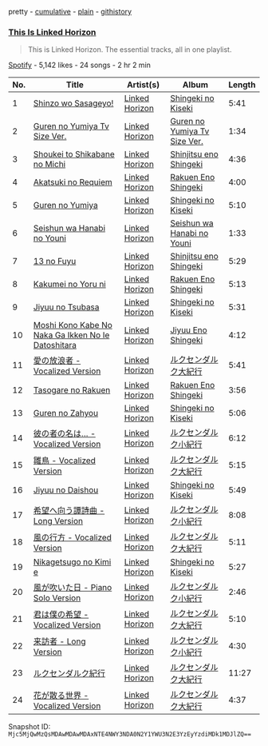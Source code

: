pretty - [cumulative](/playlists/cumulative/37i9dQZF1DZ06evO1SlEIw.md) - [plain](/playlists/plain/37i9dQZF1DZ06evO1SlEIw) - [githistory](https://github.githistory.xyz/mackorone/spotify-playlist-archive/blob/main/playlists/plain/37i9dQZF1DZ06evO1SlEIw)

### [This Is Linked Horizon](https://open.spotify.com/playlist/37i9dQZF1DZ06evO1SlEIw)

> This is Linked Horizon\. The essential tracks, all in one playlist.

[Spotify](https://open.spotify.com/user/spotify) - 5,142 likes - 24 songs - 2 hr 2 min

| No. | Title | Artist(s) | Album | Length |
|---|---|---|---|---|
| 1 | [Shinzo wo Sasageyo!](https://open.spotify.com/track/5uraJqtCBvLpwt3VeomZdq) | [Linked Horizon](https://open.spotify.com/artist/3eNYrVLcWfjJ9JdH9kiPJO) | [Shingeki no Kiseki](https://open.spotify.com/album/24pr7CLiiJk8rUsXcocSA4) | 5:41 |
| 2 | [Guren no Yumiya Tv Size Ver.](https://open.spotify.com/track/6rsbsdiGDrYvhbb1K7ziTL) | [Linked Horizon](https://open.spotify.com/artist/3eNYrVLcWfjJ9JdH9kiPJO) | [Guren no Yumiya Tv Size Ver.](https://open.spotify.com/album/28mxaeUdRq9Z2f0BnrY9WT) | 1:34 |
| 3 | [Shoukei to Shikabane no Michi](https://open.spotify.com/track/7lcTpZtdTyfiIgVIpmTVut) | [Linked Horizon](https://open.spotify.com/artist/3eNYrVLcWfjJ9JdH9kiPJO) | [Shinjitsu eno Shingeki](https://open.spotify.com/album/36zFIAYiDzwr8ML2F6lEjH) | 4:36 |
| 4 | [Akatsuki no Requiem](https://open.spotify.com/track/2vH8JFJKfkAgZs1GFlOzGh) | [Linked Horizon](https://open.spotify.com/artist/3eNYrVLcWfjJ9JdH9kiPJO) | [Rakuen Eno Shingeki](https://open.spotify.com/album/6BDIotmFsibbcl4s5uaV4D) | 4:00 |
| 5 | [Guren no Yumiya](https://open.spotify.com/track/70p3HYq9iHZisJqpDmWd1U) | [Linked Horizon](https://open.spotify.com/artist/3eNYrVLcWfjJ9JdH9kiPJO) | [Shingeki no Kiseki](https://open.spotify.com/album/24pr7CLiiJk8rUsXcocSA4) | 5:10 |
| 6 | [Seishun wa Hanabi no Youni](https://open.spotify.com/track/7rNCnPglDEZn7pboEo24gC) | [Linked Horizon](https://open.spotify.com/artist/3eNYrVLcWfjJ9JdH9kiPJO) | [Seishun wa Hanabi no Youni](https://open.spotify.com/album/6LyBed3rgD3tqdWnPUyacK) | 1:33 |
| 7 | [13 no Fuyu](https://open.spotify.com/track/1orJXN3dA151HANn4gPZx2) | [Linked Horizon](https://open.spotify.com/artist/3eNYrVLcWfjJ9JdH9kiPJO) | [Shinjitsu eno Shingeki](https://open.spotify.com/album/36zFIAYiDzwr8ML2F6lEjH) | 5:29 |
| 8 | [Kakumei no Yoru ni](https://open.spotify.com/track/56eJgVP1LcvbuYecQicpYf) | [Linked Horizon](https://open.spotify.com/artist/3eNYrVLcWfjJ9JdH9kiPJO) | [Rakuen Eno Shingeki](https://open.spotify.com/album/6BDIotmFsibbcl4s5uaV4D) | 5:13 |
| 9 | [Jiyuu no Tsubasa](https://open.spotify.com/track/188vCXc4bAejLqGhpEVBGT) | [Linked Horizon](https://open.spotify.com/artist/3eNYrVLcWfjJ9JdH9kiPJO) | [Shingeki no Kiseki](https://open.spotify.com/album/24pr7CLiiJk8rUsXcocSA4) | 5:31 |
| 10 | [Moshi Kono Kabe No Naka Ga Ikken No Ie Datoshitara](https://open.spotify.com/track/2nHjd0aNkPjP5MnA6kMwFm) | [Linked Horizon](https://open.spotify.com/artist/3eNYrVLcWfjJ9JdH9kiPJO) | [Jiyuu Eno Shingeki](https://open.spotify.com/album/3SbektNvHcTUH5uP2fpiUP) | 4:12 |
| 11 | [愛の放浪者 \- Vocalized Version](https://open.spotify.com/track/2vHszXmgBO8zOR87nB2Gd2) | [Linked Horizon](https://open.spotify.com/artist/3eNYrVLcWfjJ9JdH9kiPJO) | [ルクセンダルク大紀行](https://open.spotify.com/album/4tJAqLvsQbbQKbRxMax1Kd) | 5:41 |
| 12 | [Tasogare no Rakuen](https://open.spotify.com/track/75S5vWZUfeTs1Bf6P6yXei) | [Linked Horizon](https://open.spotify.com/artist/3eNYrVLcWfjJ9JdH9kiPJO) | [Rakuen Eno Shingeki](https://open.spotify.com/album/6BDIotmFsibbcl4s5uaV4D) | 3:56 |
| 13 | [Guren no Zahyou](https://open.spotify.com/track/5CEBVy6ywqHcEOuFThtjEJ) | [Linked Horizon](https://open.spotify.com/artist/3eNYrVLcWfjJ9JdH9kiPJO) | [Shingeki no Kiseki](https://open.spotify.com/album/24pr7CLiiJk8rUsXcocSA4) | 5:06 |
| 14 | [彼の者の名は… \- Vocalized Version](https://open.spotify.com/track/7hrdmPqrrTKrMhwwUs893K) | [Linked Horizon](https://open.spotify.com/artist/3eNYrVLcWfjJ9JdH9kiPJO) | [ルクセンダルク小紀行](https://open.spotify.com/album/2y1q4O6BcBYOCpC3VPT7pP) | 6:12 |
| 15 | [雛鳥 \- Vocalized Version](https://open.spotify.com/track/15IvoIfa5eyGjOzBqx95gl) | [Linked Horizon](https://open.spotify.com/artist/3eNYrVLcWfjJ9JdH9kiPJO) | [ルクセンダルク大紀行](https://open.spotify.com/album/4tJAqLvsQbbQKbRxMax1Kd) | 5:15 |
| 16 | [Jiyuu no Daishou](https://open.spotify.com/track/0Cd4mvL1nALj6QCCk2wpHf) | [Linked Horizon](https://open.spotify.com/artist/3eNYrVLcWfjJ9JdH9kiPJO) | [Shingeki no Kiseki](https://open.spotify.com/album/24pr7CLiiJk8rUsXcocSA4) | 5:49 |
| 17 | [希望へ向う譚詩曲 \- Long Version](https://open.spotify.com/track/5JXpmLfv4FroyVzbkkRSEg) | [Linked Horizon](https://open.spotify.com/artist/3eNYrVLcWfjJ9JdH9kiPJO) | [ルクセンダルク小紀行](https://open.spotify.com/album/2y1q4O6BcBYOCpC3VPT7pP) | 8:08 |
| 18 | [風の行方 \- Vocalized Version](https://open.spotify.com/track/6O1RmgmLZEPpHvvyvqjlEy) | [Linked Horizon](https://open.spotify.com/artist/3eNYrVLcWfjJ9JdH9kiPJO) | [ルクセンダルク大紀行](https://open.spotify.com/album/4tJAqLvsQbbQKbRxMax1Kd) | 5:11 |
| 19 | [Nikagetsugo no Kimi e](https://open.spotify.com/track/7IMuezAZparajKkgkCMalN) | [Linked Horizon](https://open.spotify.com/artist/3eNYrVLcWfjJ9JdH9kiPJO) | [Shingeki no Kiseki](https://open.spotify.com/album/24pr7CLiiJk8rUsXcocSA4) | 5:27 |
| 20 | [風が吹いた日 \- Piano Solo Version](https://open.spotify.com/track/6huaX3NTgDSVAYJOjOJNn5) | [Linked Horizon](https://open.spotify.com/artist/3eNYrVLcWfjJ9JdH9kiPJO) | [ルクセンダルク小紀行](https://open.spotify.com/album/2y1q4O6BcBYOCpC3VPT7pP) | 2:46 |
| 21 | [君は僕の希望 \- Vocalized Version](https://open.spotify.com/track/11Z0ESWmihfMooJCVDngWz) | [Linked Horizon](https://open.spotify.com/artist/3eNYrVLcWfjJ9JdH9kiPJO) | [ルクセンダルク大紀行](https://open.spotify.com/album/4tJAqLvsQbbQKbRxMax1Kd) | 5:10 |
| 22 | [来訪者 \- Long Version](https://open.spotify.com/track/4tKj8h6sJQ4fK4HtT9Qu2Y) | [Linked Horizon](https://open.spotify.com/artist/3eNYrVLcWfjJ9JdH9kiPJO) | [ルクセンダルク小紀行](https://open.spotify.com/album/2y1q4O6BcBYOCpC3VPT7pP) | 4:30 |
| 23 | [ルクセンダルク紀行](https://open.spotify.com/track/0PbbrQy8ZkdRf5PDyXXcgN) | [Linked Horizon](https://open.spotify.com/artist/3eNYrVLcWfjJ9JdH9kiPJO) | [ルクセンダルク大紀行](https://open.spotify.com/album/4tJAqLvsQbbQKbRxMax1Kd) | 11:27 |
| 24 | [花が散る世界 \- Vocalized Version](https://open.spotify.com/track/75zWVtdvpl23vtRH4LnFS5) | [Linked Horizon](https://open.spotify.com/artist/3eNYrVLcWfjJ9JdH9kiPJO) | [ルクセンダルク大紀行](https://open.spotify.com/album/4tJAqLvsQbbQKbRxMax1Kd) | 4:37 |

Snapshot ID: `Mjc5MjQwMzQsMDAwMDAwMDAxNTE4NWY3NDA0N2Y1YWU3N2E3YzEyYzdiMDk1MDJlZQ==`
